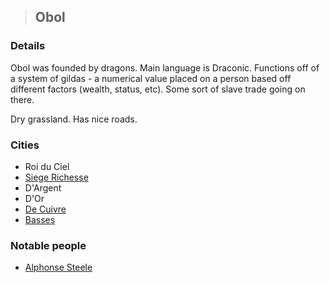 >## Obol

### Details

Obol was founded by dragons. Main language is Draconic. Functions off of a system of gildas - a numerical value placed on a person based off different factors (wealth, status, etc). Some sort of slave trade going on there.

Dry grassland. Has nice roads.

### Cities

- Roi du Ciel
- [Siege Richesse](Siege%20Richesse.md)
- D'Argent
- D'Or
- [De Cuivre](De%20Cuivre.md)
- [Basses](Basses.md)

### Notable people

- [Alphonse Steele](../Characters/PCs/Alphonse%20Steele.md)
